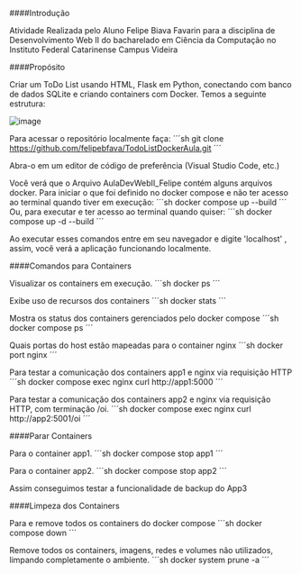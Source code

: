 ####Introdução

Atividade Realizada pelo Aluno Felipe Biava Favarin para a disciplina de Desenvolvimento Web II do bacharelado em Ciência da Computação no Instituto Federal Catarinense Campus Videira

####Propósito

Criar um ToDo List usando HTML, Flask em Python, conectando com banco de dados SQLite e criando containers com Docker.
Temos a seguinte estrutura:

![image](https://github.com/user-attachments/assets/0b6d1ba5-b5a4-48d9-be42-6b780cc33c07)


Para acessar o repositório localmente faça:
´´´sh
git clone https://github.com/felipebfava/TodoListDockerAula.git
´´´

Abra-o em um editor de código de preferência (Visual Studio Code, etc.)

Você verá que o Arquivo AulaDevWebII_Felipe contém alguns arquivos docker.
Para iniciar o que foi definido no docker compose e não ter acesso ao terminal quando tiver em execução:
´´´sh
docker compose up --build
´´´
Ou, para executar e ter acesso ao terminal quando quiser:
´´´sh
docker compose up -d --build
´´´

Ao executar esses comandos entre em seu navegador e digite 'localhost' , assim, você verá a aplicação funcionando localmente.

####Comandos para Containers

Visualizar os containers em execução.
´´´sh
docker ps
´´´

Exibe uso de recursos dos containers
´´´sh
docker stats
´´´

Mostra os status dos containers gerenciados pelo docker compose
´´´sh
docker compose ps
´´´

Quais portas do host estão mapeadas para o container nginx
´´´sh
docker port nginx
´´´

Para testar a comunicação dos containers app1 e nginx via requisição HTTP
´´´sh
docker compose exec nginx curl http://app1:5000
´´´

Para testar a comunicação dos containers app2 e nginx via requisição HTTP, com terminação /oi.
´´´sh
docker compose exec nginx curl http://app2:5001/oi
´´´

####Parar Containers

Para o container app1.
´´´sh
docker compose stop app1
´´´

Para o container app2.
´´´sh
docker compose stop app2
´´´

Assim conseguimos testar a funcionalidade de backup do App3

####Limpeza dos Containers

Para e remove todos os containers do docker compose
´´´sh
docker compose down
´´´

Remove todos os containers, imagens, redes e volumes não utilizados, limpando completamente o ambiente.
´´´sh
docker system prune -a
´´´
